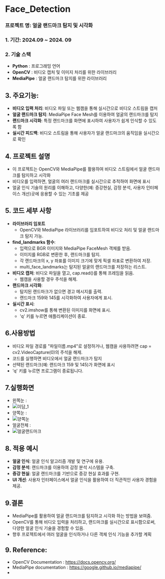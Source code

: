# Face_Detection

### 프로젝트 명: 얼굴 랜드마크 탐지 및 시각화

### 1. 기간: 2024.09 ~ 2024. 09

### 2. 기술 스택
- **Python** : 프로그래밍 언어
- **OpenCV** : 비디오 캡처 및 이미지 처리를 위한 라이브러리
- **MediaPipe** : 얼굴 랜드마크 탐지를 위한 라이브러리


## 3. 주요기능: 
- **비디오 입력 처리**: 비디오 파일 또는 웹캠을 통해 실시간으로 비디오 스트림을 캡처
- **얼굴 랜드마크 탐지**: MediaPipe Face Mesh를 이용하여 얼굴의 랜드마크를 탐지
- **랜드마크 시각화**: 특정 랜드마크를 화면에 표시하여 사용자가 쉽게 인식할 수 있도록 함
- **실시간 피드백**: 비디오 스트림을 통해 사용자가 얼굴 랜드마크의 움직임을 실시간으로 확인


## 4. 프로젝트 설명
  - 이 프로젝트는 OpenCV와 MediaPipe를 활용하여 비디오 스트림에서 얼굴 랜드마크를 탐지하고 시각화
  - 비디오를 입력하면, 얼굴의 여러 랜드마크를 실시간으로 추적하여 화면에 표시
  - 얼굴 인식 기술의 원리를 이해하고, 다양한(예: 증강현실, 감정 분석, 사용자 인터페이스 개선)곳에 응용할 수 있는 기초를 제공

## 5. 코드 세부 사항
  - **라이브러리 임포트**
    - OpenCV와 MediaPipe 라이브러리를 임포트하여 비디오 처리 및 얼굴 랜드마크 탐지 가능.
  - **find_landmarks 함수**:
    - 입력으로 BGR 이미지와 MediaPipe FaceMesh 객체를 받음.
    - 이미지를 RGB로 변환한 후, 랜드마크를 탐지.
    - 각 랜드마크의 x, y 좌표를 이미지 크기에 맞게 픽셀 좌표로 변환하여 저장.
    - multi_face_landmarks는 탐지된 얼굴의 랜드마크를 저장하는 리스트.
  - **비디오 캡처**: 비디오 파일을 열고, cap.read()를 통해 프레임을 읽음.
    - 웹캠을 사용할 경우 주석을 해제.
  - **랜드마크 시각화**:
    - 탐지된 랜드마크가 없으면 경고 메시지를 출력.
    - 랜드마크 159와 145를 시각화하여 사용자에게 표시.
  - **실시간 표시**:
    - cv2.imshow를 통해 변환된 이미지를 화면에 표시.
    - 'q' 키를 누르면 애플리케이션이 종료.

## 6.사용방법
- 비디오 파일 경로를 "파일이름.mp4"로 설정하거나, 웹캠을 사용하려면 cap = cv2.VideoCapture(0)의 주석을 해제.
- 코드를 실행하면 비디오에서 얼굴 랜드마크가 탐지
- 선택된 랜드마크(예: 랜드마크 159 및 145)가 화면에 표시
- 'q' 키를 누르면 프로그램이 종료됩니다.

## 7.실행화면
- 왼쪽눈  :
- ![이담_1](https://github.com/user-attachments/assets/8d7aeee5-5f0b-4e75-aee0-63bd2164d2e1)
- 양쪽눈  :
- ![양쪽눈](https://github.com/user-attachments/assets/8380d21a-d10d-4802-8efb-63ad796bf95c)
- 얼굴전체  :
- ![얼굴랜드마크](https://github.com/user-attachments/assets/1f9615a3-6600-4bb7-a87a-bde8d8decf7a)



## 8. 적용 예시
- **얼굴 인식**:  얼굴 인식 알고리즘 개발 및 연구에 유용.
- **감정 분석**: 랜드마크를 이용하여 감정 분석 시스템을 구축.
- **증강 현실**: 얼굴 랜드마크를 기반으로 증강 현실 효과를 구현.
- **UI 개선**: 사용자 인터페이스에서 얼굴 인식을 활용하여 더 직관적인 사용자 경험을 제공.


## 9.결론
- MediaPipe를 활용하여 얼굴 랜드마크를 탐지하고 시각화 하는 방법을 보여줌.
- OpenCV를 통해 비디오 입력을 처리하고, 랜드마크를 실시간으로 표시함으로써, 다양한 얼굴 인식 기술을 경험할 수 있음.
- 향후 프로젝트에서 여러 얼굴을 인식하거나 다른 객체 인식 기능을 추가할 계획


## 9. Reference:
- OpenCV Documentation : https://docs.opencv.org/
- MediaPipe documentation : https://google.github.io/mediapipe/
- 

